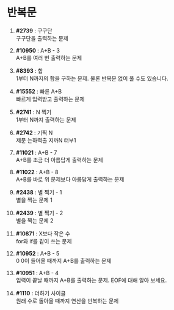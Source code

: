 # 반복문


1. **#2739** : 구구단   
구구단을 출력하는 문제

2. **#10950** : A+B - 3  
A+B를 여러 번 출력하는 문제

3. **#8393** : 합  
1부터 N까지의 합을 구하는 문제. 물론 반복문 없이 풀 수도 있습니다.

4. **#15552** :	빠른 A+B    
빠르게 입력받고 출력하는 문제

5. **#2741** : N 찍기    
1부터 N까지 출력하는 문제

6. **#2742** : 기찍 N   	  
제문 는하력출 지까N 터부1

7. **#11021** : A+B - 7  	  
A+B를 조금 더 아름답게 출력하는 문제

8. **#11022** : A+B - 8  	  
A+B를 바로 위 문제보다 아름답게 출력하는 문제

9. **#2438** : 별 찍기 - 1	 	  
별을 찍는 문제 1

10. **#2439** :  별 찍기 - 2  	  
별을 찍는 문제 2

11. **#10871** : X보다 작은 수  	  
for와 if를 같이 쓰는 문제

12. **#10952** : A+B - 5  	  
0 0이 들어올 때까지 A+B를 출력하는 문제

13. **#10951** : A+B - 4  	 
입력이 끝날 때까지 A+B를 출력하는 문제. EOF에 대해 알아 보세요.

14. **#1110** : 더하기 사이클  	  
원래 수로 돌아올 때까지 연산을 반복하는 문제
